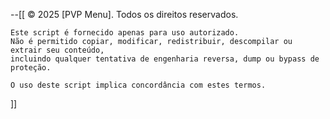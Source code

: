 --[[
    © 2025 [PVP Menu]. Todos os direitos reservados.

    Este script é fornecido apenas para uso autorizado. 
    Não é permitido copiar, modificar, redistribuir, descompilar ou extrair seu conteúdo, 
    incluindo qualquer tentativa de engenharia reversa, dump ou bypass de proteção.

    O uso deste script implica concordância com estes termos.
]]
